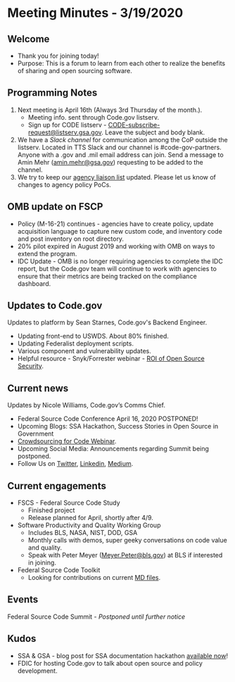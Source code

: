 # Meeting Minutes - 3/19/2020

## Welcome
- Thank you for joining today!
- Purpose: This is a forum to learn from each other to realize the benefits of sharing and open sourcing software.

## Programming Notes
1. Next meeting is April 16th (Always 3rd Thursday of the month.). 
    - Meeting info. sent through Code.gov listserv.
    - Sign up for CODE listserv - CODE-subscribe-request@listserv.gsa.gov. Leave the subject and body blank.
2. We have a *Slack channel* for communication among the CoP outside the listserv. Located in TTS Slack and our channel is #code-gov-partners. Anyone with a .gov and .mil email address can join. Send a message to Amin Mehr (amin.mehr@gsa.gov) requesting to be added to the channel.
3. We try to keep our [agency liaison list](SupportingDocs/agency_liaisons.md) updated. Please let us know of changes to agency policy PoCs.

## OMB update on FSCP
- Policy (M-16-21) continues - agencies have to create policy, update acquisition language to capture new custom code, and inventory code and post inventory on root directory.
- 20% pilot expired in August 2019 and working with OMB on ways to extend the program. 
- IDC Update - OMB is no longer requiring agencies to complete the IDC report, but the Code.gov team will continue to work with agencies to ensure that their metrics are being tracked on the compliance dashboard.

## Updates to Code.gov
Updates to platform by Sean Starnes, Code.gov's Backend Engineer.
- Updating front-end to USWDS. About 80% finished.
- Updating Federalist deployment scripts.
- Various component and vulnerability updates.
- Helpful resource - Snyk/Forrester webinar - [ROI of Open Source Security](https://www.youtube.com/watch?v=FwFlwiqOodg&t=2736s).

## Current news
Updates by Nicole Williams, Code.gov’s Comms Chief.
- Federal Source Code Conference April 16, 2020 POSTPONED!
- Upcoming Blogs: SSA Hackathon, Success Stories in Open Source in Government
- [Crowdsourcing for Code Webinar](https://digital.gov/event/2020/02/11/federal-crowdsourcing-webinar-series-episode-7/).
- Upcoming Social Media: Announcements regarding Summit being postponed.
- Follow Us on [Twitter](https://twitter.com/codedotgov), [Linkedin](https://www.linkedin.com/company/code-gov), [Medium](https://medium.com/@CodeDotGov).

## Current engagements
- FSCS - Federal Source Code Study
    - Finished project
    - Release planned for April, shortly after 4/9.
- Software Productivity and Quality Working Group
    - Includes BLS, NASA, NIST, DOD, GSA
    - Monthly calls with demos, super geeky conversations on code value and quality.
    - Speak with Peter Meyer (Meyer.Peter@bls.gov) at BLS if interested in joining.
- Federal Source Code Toolkit
    - Looking for contributions on current [MD files](https://github.com/GSA/code-gov-open-source-toolkit).

## Events
Federal Source Code Summit - *Postponed until further notice*

## Kudos
- SSA & GSA - blog post for SSA documentation hackathon [available now](https://medium.com/codedotgov/a-hacking-good-time-with-the-social-security-administration-and-code-gov-78a323f3f117)!
- FDIC for hosting Code.gov to talk about open source and policy development.